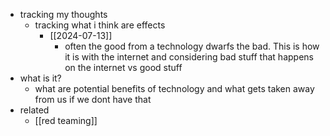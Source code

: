   * tracking my thoughts
    * tracking what i think are effects
      * [[2024-07-13]]
        * often the good from a technology dwarfs the bad. This is how it is with the internet and considering bad stuff that happens on the internet vs good stuff
  * what is it?
    * what are potential benefits of technology and what gets taken away from us if we dont have that
  * related
    * [[red teaming]]